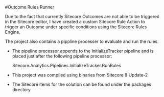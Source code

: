 ﻿#Outcome Rules Runner

Due to the fact that currently Sitecore Outcomes are not able to be triggered in the Sitecore editor, I have created a custom Sitecore Rule Action to trigger an Outcome under specific conditions using the Sitecore Rules Engine.

The project also contains a pippline processer to evaluate and run the rules.

* The pipeline processor appends to the InitializeTracker pipeline and is placed just after the following pipeline processor:

   Sitecore.Analytics.Pipelines.InitializeTracker.RunRules

* This project was compiled using binaries from Sitecore 8 Update-2

* The Sitecore items for the solution can be found under the packages directory

